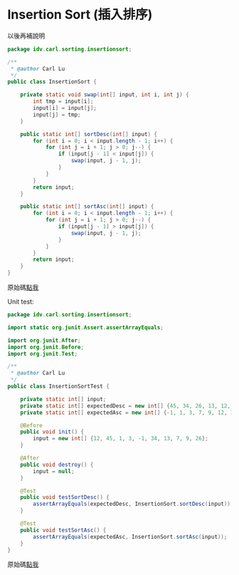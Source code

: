 # Insertion Sort \(插入排序\)

以後再補說明

```java
package idv.carl.sorting.insertionsort;

/**
 * @author Carl Lu
 */
public class InsertionSort {

    private static void swap(int[] input, int i, int j) {
        int tmp = input[i];
        input[i] = input[j];
        input[j] = tmp;
    }

    public static int[] sortDesc(int[] input) {
        for (int i = 0; i < input.length - 1; i++) {
            for (int j = i + 1; j > 0; j--) {
                if (input[j - 1] < input[j]) {
                    swap(input, j - 1, j);
                }
            }
        }
        return input;
    }

    public static int[] sortAsc(int[] input) {
        for (int i = 0; i < input.length - 1; i++) {
            for (int j = i + 1; j > 0; j--) {
                if (input[j - 1] > input[j]) {
                    swap(input, j - 1, j);
                }
            }
        }
        return input;
    }
}

```

原始碼[點我](https://github.com/yotsuba1022/LeetCode/blob/master/src/main/java/idv/carl/sorting/insertionsort/InsertionSort.java)

Unit test:

```java
package idv.carl.sorting.insertionsort;

import static org.junit.Assert.assertArrayEquals;

import org.junit.After;
import org.junit.Before;
import org.junit.Test;

/**
 * @author Carl Lu
 */
public class InsertionSortTest {

    private static int[] input;
    private static int[] expectedDesc = new int[] {45, 34, 26, 13, 12, 9, 7, 3, 1, -1};
    private static int[] expectedAsc = new int[] {-1, 1, 3, 7, 9, 12, 13, 26, 34, 45};

    @Before
    public void init() {
        input = new int[] {12, 45, 1, 3, -1, 34, 13, 7, 9, 26};
    }

    @After
    public void destroy() {
        input = null;
    }

    @Test
    public void testSortDesc() {
        assertArrayEquals(expectedDesc, InsertionSort.sortDesc(input));
    }

    @Test
    public void testSortAsc() {
        assertArrayEquals(expectedAsc, InsertionSort.sortAsc(input));
    }
}

```

原始碼[點我](https://github.com/yotsuba1022/LeetCode/blob/master/src/test/java/idv/carl/sorting/insertionsort/InsertionSortTest.java)

